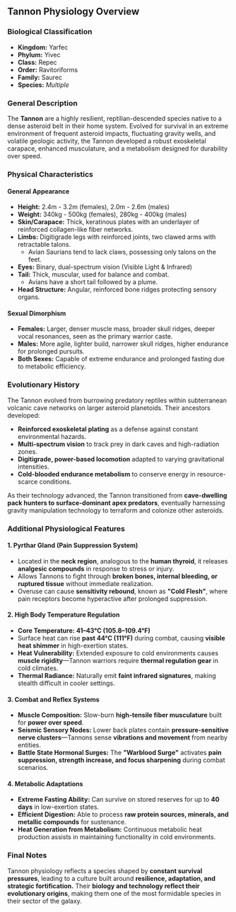## **Tannon Physiology Overview**

### **Biological Classification**

- **Kingdom:** Yarfec
- **Phylum:** Yivec
- **Class:** Repec
- **Order:** Ravitoriforms
- **Family:** Saurec
- **Species:** *Multiple*

### **General Description**

The **Tannon** are a highly resilient, reptilian-descended species native to a dense asteroid belt in their home system. Evolved for survival in an extreme environment of frequent asteroid impacts, fluctuating gravity wells, and volatile geologic activity, the Tannon developed a robust exoskeletal carapace, enhanced musculature, and a metabolism designed for durability over speed.

### **Physical Characteristics**

#### **General Appearance**

- **Height:** 2.4m - 3.2m (females), 2.0m - 2.6m (males)
- **Weight:** 340kg - 500kg (females), 280kg - 400kg (males)
- **Skin/Carapace:** Thick, keratinous plates with an underlayer of reinforced collagen-like fiber networks.
- **Limbs:** Digitigrade legs with reinforced joints, two clawed arms with retractable talons.
  - Avian Saurians tend to lack claws, possessing only talons on the feet.
- **Eyes:** Binary, dual-spectrum vision (Visible Light & Infrared)
- **Tail:** Thick, muscular, used for balance and combat.
  - Avians have a short tail followed by a plume.
- **Head Structure:** Angular, reinforced bone ridges protecting sensory organs.

#### **Sexual Dimorphism**

- **Females:** Larger, denser muscle mass, broader skull ridges, deeper vocal resonances, seen as the primary warrior caste.
- **Males:** More agile, lighter build, narrower skull ridges, higher endurance for prolonged pursuits.
- **Both Sexes:** Capable of extreme endurance and prolonged fasting due to metabolic efficiency.

### **Evolutionary History**

The Tannon evolved from burrowing predatory reptiles within subterranean volcanic cave networks on larger asteroid planetoids. Their ancestors developed:

- **Reinforced exoskeletal plating** as a defense against constant environmental hazards.
- **Multi-spectrum vision** to track prey in dark caves and high-radiation zones.
- **Digitigrade, power-based locomotion** adapted to varying gravitational intensities.
- **Cold-blooded endurance metabolism** to conserve energy in resource-scarce conditions.

As their technology advanced, the Tannon transitioned from **cave-dwelling pack hunters to surface-dominant apex predators**, eventually harnessing gravity manipulation technology to terraform and colonize other asteroids.

### **Additional Physiological Features**

#### **1. Pyrthar Gland (Pain Suppression System)**

- Located in the **neck region**, analogous to the **human thyroid**, it releases **analgesic compounds** in response to stress or injury.
- Allows Tannons to fight through **broken bones, internal bleeding, or ruptured tissue** without immediate realization.
- Overuse can cause **sensitivity rebound**, known as **"Cold Flesh"**, where pain receptors become hyperactive after prolonged suppression.

#### **2. High Body Temperature Regulation**

- **Core Temperature:** **41–43°C (105.8–109.4°F)**
- Surface heat can rise **past 44°C (111°F)** during combat, causing **visible heat shimmer** in high-exertion states.
- **Heat Vulnerability:** Extended exposure to cold environments causes **muscle rigidity**—Tannon warriors require **thermal regulation gear** in cold climates.
- **Thermal Radiance:** Naturally emit **faint infrared signatures**, making stealth difficult in cooler settings.

#### **3. Combat and Reflex Systems**

- **Muscle Composition:** Slow-burn **high-tensile fiber musculature** built for **power over speed**.
- **Seismic Sensory Nodes:** Lower back plates contain **pressure-sensitive nerve clusters**—Tannons sense **vibrations and movement** from nearby entities.
- **Battle State Hormonal Surges:** The **"Warblood Surge"** activates **pain suppression, strength increase, and focus sharpening** during combat scenarios.

#### **4. Metabolic Adaptations**

- **Extreme Fasting Ability:** Can survive on stored reserves for up to **40 days** in low-exertion states.
- **Efficient Digestion:** Able to process **raw protein sources, minerals, and metallic compounds** for sustenance.
- **Heat Generation from Metabolism:** Continuous metabolic heat production assists in maintaining functionality in cold environments.

### **Final Notes**

Tannon physiology reflects a species shaped by **constant survival pressures**, leading to a culture built around **resilience, adaptation, and strategic fortification.** Their **biology and technology reflect their evolutionary origins**, making them one of the most formidable species in their sector of the galaxy.
